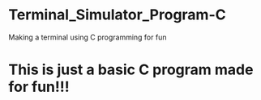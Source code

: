 # Terminal_Simulator_Program-C
  Making a terminal using C programming for fun

# This is just a basic C program made for fun!!!
